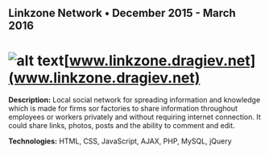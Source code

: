 ##  Linkzone Network    • December 2015 - March 2016

# ![alt text](http://cdnw.worlddancesport.org/content/img/WDSF-logo-notext.png "Logo Title Text 1")[www.linkzone.dragiev.net](www.linkzone.dragiev.net) 

 **Description:**  Local social network for spreading information and knowledge which is made for firms sor factories to share information throughout employees or workers privately and without requiring internet connection. It could share links, photos, posts and the ability to comment and edit. 

 **Technologies:**  HTML, CSS, JavaScript, AJAX, PHP, MySQL, jQuery 
